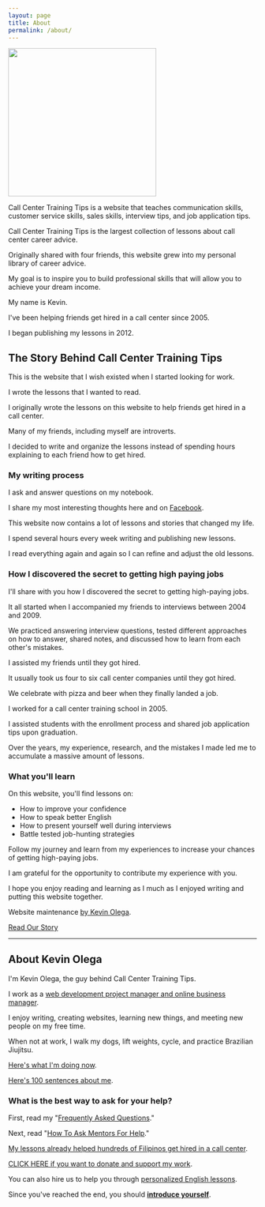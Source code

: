 ```yaml
---
layout: page
title: About
permalink: /about/
---
```

<img src="{{ site.url }}/assets/img/Call Center Kevin.jpg" width="300">


Call Center Training Tips is a website that teaches communication skills, customer service skills, sales skills, interview tips, and job application tips.

Call Center Training Tips is the largest collection of lessons about call center career advice.

Originally shared with four friends, this website grew into my personal library of career advice.

My goal is to <mark-yellow>inspire you to build professional skills that will allow you to achieve your dream income</mark-yellow>.

My name is Kevin. 

I've been helping friends get hired in a call center since 2005. 

I began publishing my lessons in 2012.


## The Story Behind Call Center Training Tips

This is the website that I wish existed when I started looking for work.

I wrote the lessons that I wanted to read. 

I originally wrote the lessons on this website to help friends get hired in a call center. 

Many of my friends, including myself are introverts.

I decided to write and organize the lessons instead of spending hours explaining to each friend how to get hired.

### My writing process

I ask and answer questions on my notebook.

I share my most interesting thoughts here and on [Facebook](https://facebook.com/callcentertrainingtips/).

This website now contains a lot of lessons and stories that changed my life.

I spend several hours every week writing and publishing new lessons.

I read everything again and again so I can refine and adjust the old lessons.

### How I discovered the secret to getting high paying jobs

I'll share with you how I discovered the secret to getting high-paying jobs.

It all started when I accompanied my friends to interviews between 2004 and 2009.

We practiced answering interview questions, tested different approaches on how to answer, shared notes, and discussed how to learn from each other's mistakes.

I assisted my friends until they got hired.

It usually took us four to six call center companies until they got hired.

We celebrate with pizza and beer when they finally landed a job.

I worked for a call center training school in 2005. 

I assisted students with the enrollment process and shared job application tips upon graduation.

Over the years, my experience, research, and the mistakes I made led me to accumulate a massive amount of lessons. 

### What you'll learn

On this website, you'll find lessons on:

- How to improve your confidence
- How to speak better English
- How to present yourself well during interviews
- Battle tested job-hunting strategies

Follow my journey and learn from my experiences to increase your chances of getting high-paying jobs.

I am grateful for the opportunity to contribute my experience with you.

I hope you enjoy reading and learning as I much as I enjoyed writing and putting this website together.

Website maintenance [by Kevin Olega](https://kevinolega.com).

[Read Our Story](https://callcentertrainingtips.com/story)

---

## About Kevin Olega

I'm Kevin Olega, the guy behind Call Center Training Tips. 

I work as a [web development project manager and online business manager](https://kevinolega.com/xp).

I enjoy writing, creating websites, learning new things, and meeting new people on my free time. 

When not at work, I walk my dogs, lift weights, cycle, and practice Brazilian Jiujitsu.

[Here's what I'm doing now](https://olega.org/now).

[Here's 100 sentences about me](https://callcentertrainingtips.com/k100).


### What is the best way to ask for your help?

First, read my "[Frequently Asked Questions](https://callcentertrainingtips.com/faq/)."

Next, read "[How To Ask Mentors For Help](https://callcentertrainingtips.com/mentor/)."

[My lessons already helped hundreds of Filipinos get hired in a call center](https://callcentertrainingtips.com/testimonials).

[CLICK HERE if you want to donate and support my work](https://www.paypal.me/kevinolega).

You can also hire us to help you through [personalized English lessons](https://callcentertrainingtips.com/english-lessons/).

Since you've reached the end, you should [**introduce yourself**](https://callcentertrainingtips.com/contact).

<script async>(function(s,u,m,o,j,v){j=u.createElement(m);v=u.getElementsByTagName(m)[0];j.async=1;j.src=o;j.dataset.sumoSiteId='3544a69c272c9a0f8aebfa25b68ded195fc5c7b5bed67851024278b62231c636';v.parentNode.insertBefore(j,v)})(window,document,'script','//load.sumo.com/');</script>

